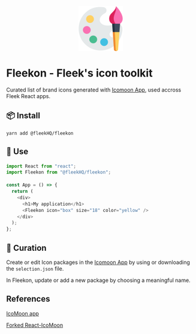 <div align="center">
  <img src="./.repo/images/repo-logo.svg" width="120" height="auto"/>
</div>


# Fleekon - Fleek's icon toolkit

Curated list of brand icons generated with [Icomoon App](https://icomoon.io/app), used accross Fleek React apps.

## 📦 Install

```
yarn add @fleekHQ/fleekon
```

## 🤔 Use

```js
import React from "react";
import Fleekon from "@fleekHQ/fleekon";

const App = () => {
  return (
    <div>
      <h1>My application</h1>
      <Fleekon icon="box" size="18" color="yellow" />
    </div>
  );
};
```

## 👄 Curation

Create or edit Icon packages in the [Icomoon App](https://icomoon.io/app) by using or downloading the `selection.json` file.

In Fleekon, update or add a new package by choosing a meaningful name.

## References

[IcoMoon app](https://icomoon.io/app)

[Forked React-IcoMoon](https://github.com/aykutkardas/React-IcoMoon)